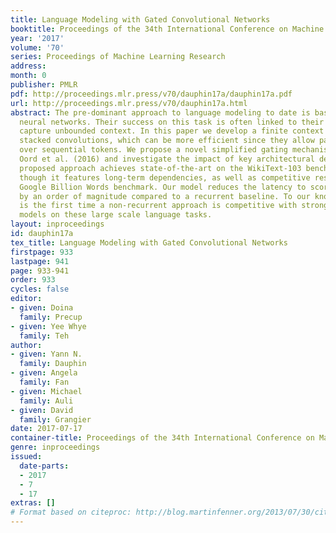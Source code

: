 ```yaml
---
title: Language Modeling with Gated Convolutional Networks
booktitle: Proceedings of the 34th International Conference on Machine Learning
year: '2017'
volume: '70'
series: Proceedings of Machine Learning Research
address: 
month: 0
publisher: PMLR
pdf: http://proceedings.mlr.press/v70/dauphin17a/dauphin17a.pdf
url: http://proceedings.mlr.press/v70/dauphin17a.html
abstract: The pre-dominant approach to language modeling to date is based on recurrent
  neural networks. Their success on this task is often linked to their ability to
  capture unbounded context. In this paper we develop a finite context approach through
  stacked convolutions, which can be more efficient since they allow parallelization
  over sequential tokens. We propose a novel simplified gating mechanism that outperforms
  Oord et al. (2016) and investigate the impact of key architectural decisions. The
  proposed approach achieves state-of-the-art on the WikiText-103 benchmark, even
  though it features long-term dependencies, as well as competitive results on the
  Google Billion Words benchmark. Our model reduces the latency to score a sentence
  by an order of magnitude compared to a recurrent baseline. To our knowledge, this
  is the first time a non-recurrent approach is competitive with strong recurrent
  models on these large scale language tasks.
layout: inproceedings
id: dauphin17a
tex_title: Language Modeling with Gated Convolutional Networks
firstpage: 933
lastpage: 941
page: 933-941
order: 933
cycles: false
editor:
- given: Doina
  family: Precup
- given: Yee Whye
  family: Teh
author:
- given: Yann N.
  family: Dauphin
- given: Angela
  family: Fan
- given: Michael
  family: Auli
- given: David
  family: Grangier
date: 2017-07-17
container-title: Proceedings of the 34th International Conference on Machine Learning
genre: inproceedings
issued:
  date-parts:
  - 2017
  - 7
  - 17
extras: []
# Format based on citeproc: http://blog.martinfenner.org/2013/07/30/citeproc-yaml-for-bibliographies/
---
```

